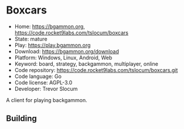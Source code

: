 # Boxcars

- Home: https://bgammon.org, https://code.rocket9labs.com/tslocum/boxcars
- State: mature
- Play: https://play.bgammon.org
- Download: https://bgammon.org/download
- Platform: Windows, Linux, Android, Web
- Keyword: board, strategy, backgammon, multiplayer, online
- Code repository: https://code.rocket9labs.com/tslocum/boxcars.git
- Code language: Go
- Code license: AGPL-3.0
- Developer: Trevor Slocum

A client for playing backgammon.

## Building
